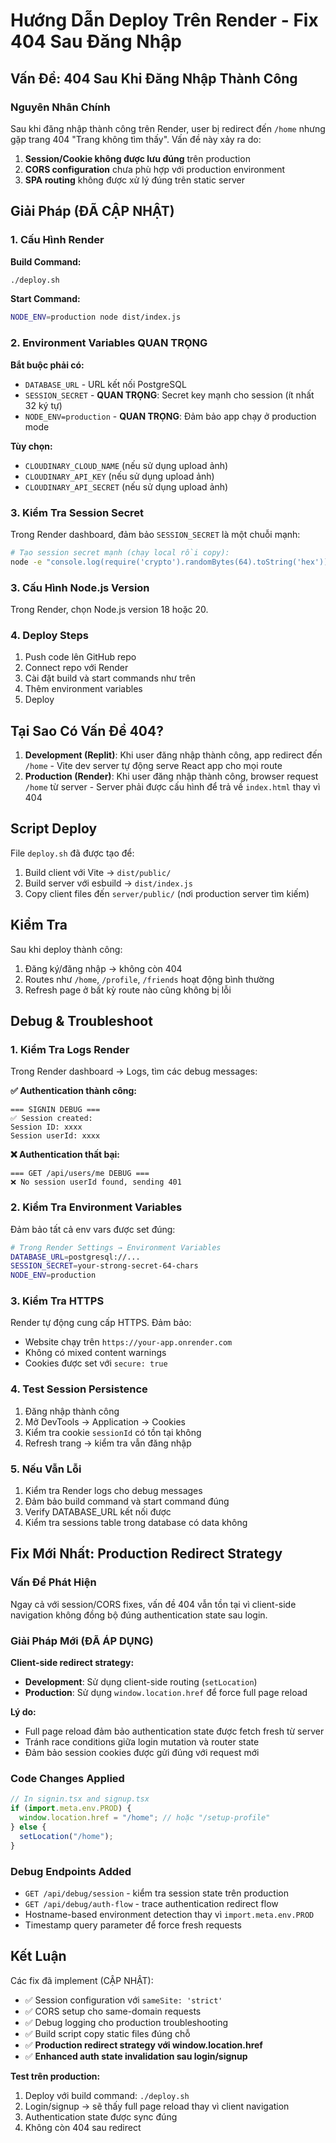 # Hướng Dẫn Deploy Trên Render - Fix 404 Sau Đăng Nhập

## Vấn Đề: 404 Sau Khi Đăng Nhập Thành Công

### Nguyên Nhân Chính
Sau khi đăng nhập thành công trên Render, user bị redirect đến `/home` nhưng gặp trang 404 "Trang không tìm thấy". Vấn đề này xảy ra do:

1. **Session/Cookie không được lưu đúng** trên production
2. **CORS configuration** chưa phù hợp với production environment  
3. **SPA routing** không được xử lý đúng trên static server

## Giải Pháp (ĐÃ CẬP NHẬT)

### 1. Cấu Hình Render 
**Build Command:**
```bash
./deploy.sh
```

**Start Command:**
```bash
NODE_ENV=production node dist/index.js
```

### 2. Environment Variables QUAN TRỌNG
**Bắt buộc phải có:**
- `DATABASE_URL` - URL kết nối PostgreSQL
- `SESSION_SECRET` - **QUAN TRỌNG**: Secret key mạnh cho session (ít nhất 32 ký tự)
- `NODE_ENV=production` - **QUAN TRỌNG**: Đảm bảo app chạy ở production mode

**Tùy chọn:**
- `CLOUDINARY_CLOUD_NAME` (nếu sử dụng upload ảnh)
- `CLOUDINARY_API_KEY` (nếu sử dụng upload ảnh)
- `CLOUDINARY_API_SECRET` (nếu sử dụng upload ảnh)

### 3. Kiểm Tra Session Secret
Trong Render dashboard, đảm bảo `SESSION_SECRET` là một chuỗi mạnh:
```bash
# Tạo session secret mạnh (chạy local rồi copy):
node -e "console.log(require('crypto').randomBytes(64).toString('hex'))"
```

### 3. Cấu Hình Node.js Version
Trong Render, chọn Node.js version 18 hoặc 20.

### 4. Deploy Steps
1. Push code lên GitHub repo
2. Connect repo với Render
3. Cài đặt build và start commands như trên
4. Thêm environment variables
5. Deploy

## Tại Sao Có Vấn Đề 404?

1. **Development (Replit)**: Khi user đăng nhập thành công, app redirect đến `/home` - Vite dev server tự động serve React app cho mọi route
2. **Production (Render)**: Khi user đăng nhập thành công, browser request `/home` từ server - Server phải được cấu hình để trả về `index.html` thay vì 404

## Script Deploy

File `deploy.sh` đã được tạo để:
1. Build client với Vite → `dist/public/`
2. Build server với esbuild → `dist/index.js`  
3. Copy client files đến `server/public/` (nơi production server tìm kiếm)

## Kiểm Tra

Sau khi deploy thành công:
1. Đăng ký/đăng nhập → không còn 404
2. Routes như `/home`, `/profile`, `/friends` hoạt động bình thường
3. Refresh page ở bất kỳ route nào cũng không bị lỗi

## Debug & Troubleshoot

### 1. Kiểm Tra Logs Render
Trong Render dashboard → Logs, tìm các debug messages:

**✅ Authentication thành công:**
```
=== SIGNIN DEBUG ===
✅ Session created:
Session ID: xxxx
Session userId: xxxx
```

**❌ Authentication thất bại:**
```
=== GET /api/users/me DEBUG ===
❌ No session userId found, sending 401
```

### 2. Kiểm Tra Environment Variables
Đảm bảo tất cả env vars được set đúng:
```bash
# Trong Render Settings → Environment Variables
DATABASE_URL=postgresql://...
SESSION_SECRET=your-strong-secret-64-chars
NODE_ENV=production
```

### 3. Kiểm Tra HTTPS
Render tự động cung cấp HTTPS. Đảm bảo:
- Website chạy trên `https://your-app.onrender.com` 
- Không có mixed content warnings
- Cookies được set với `secure: true`

### 4. Test Session Persistence
1. Đăng nhập thành công 
2. Mở DevTools → Application → Cookies
3. Kiểm tra cookie `sessionId` có tồn tại không
4. Refresh trang → kiểm tra vẫn đăng nhập

### 5. Nếu Vẫn Lỗi
1. Kiểm tra Render logs cho debug messages
2. Đảm bảo build command và start command đúng
3. Verify DATABASE_URL kết nối được
4. Kiểm tra sessions table trong database có data không

## Fix Mới Nhất: Production Redirect Strategy

### Vấn Đề Phát Hiện
Ngay cả với session/CORS fixes, vấn đề 404 vẫn tồn tại vì client-side navigation không đồng bộ đúng authentication state sau login.

### Giải Pháp Mới (ĐÃ ÁP DỤNG)
**Client-side redirect strategy:**
- **Development**: Sử dụng client-side routing (`setLocation`)
- **Production**: Sử dụng `window.location.href` để force full page reload

**Lý do:**
- Full page reload đảm bảo authentication state được fetch fresh từ server
- Tránh race conditions giữa login mutation và router state
- Đảm bảo session cookies được gửi đúng với request mới

### Code Changes Applied
```javascript
// In signin.tsx and signup.tsx
if (import.meta.env.PROD) {
  window.location.href = "/home"; // hoặc "/setup-profile"
} else {
  setLocation("/home");
}
```

### Debug Endpoints Added
- `GET /api/debug/session` - kiểm tra session state trên production
- `GET /api/debug/auth-flow` - trace authentication redirect flow
- Hostname-based environment detection thay vì `import.meta.env.PROD`
- Timestamp query parameter để force fresh requests

## Kết Luận

Các fix đã implement (CẬP NHẬT):
- ✅ Session configuration với `sameSite: 'strict'` 
- ✅ CORS setup cho same-domain requests
- ✅ Debug logging cho production troubleshooting
- ✅ Build script copy static files đúng chỗ
- ✅ **Production redirect strategy với window.location.href**
- ✅ **Enhanced auth state invalidation sau login/signup**

**Test trên production:**
1. Deploy với build command: `./deploy.sh`
2. Login/signup → sẽ thấy full page reload thay vì client navigation
3. Authentication state được sync đúng
4. Không còn 404 sau redirect